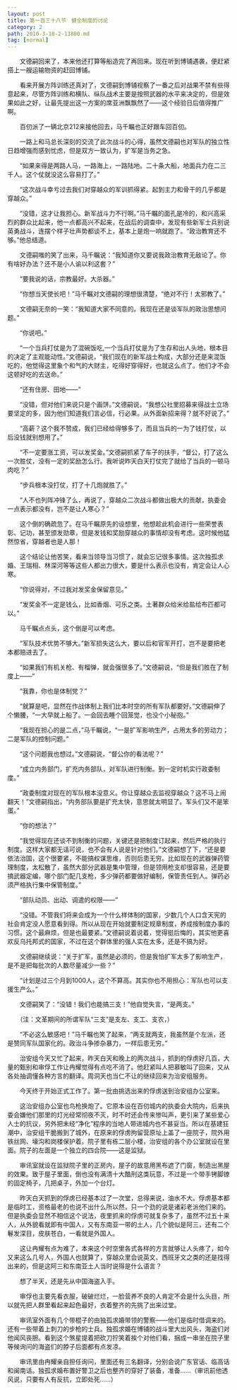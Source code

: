 ```yaml
---
layout: post
title: 第一百三十八节　健全制度的讨论
category: 2
path: 2010-3-10-2-13800.md
tag: [normal]
---
```


　　文德嗣回来了，本来他还打算等船造完了再回来。现在听到博铺遇袭，便赶紧搭上一艘运输物资的赶回博铺。

　　看来开展方阵训练还真对了，文德嗣到博铺视察了一番之后对战果不禁有些得意起来，尽管方阵训练和横队、纵队战术主要是按照武器的水平来决定的，但是效果如此之好，让最先提出这一方案的席亚洲飘飘然了――这个经验日后值得推广啊。

　　百仞派了一辆北京212来接他回去，马千瞩也正好跟车回百仞。

　　一路上和马总长深刻的交流了此次战斗的心得，虽然文德嗣也对军队的独立性日趋增强而感到忧虑，但是双方一致认为，扩军是当务之急。

　　“如果来得是两路人马，一路海上，一路陆地。二十条大船，地面兵力在二三千人。这个仗就没这么容易打了。”

　　“这次战斗幸亏过去我们对穿越众的军训抓得紧。起到主力和骨干的几乎都是穿越众。”

　　“没错，这才让我担心。新军战斗力不行啊。”马千瞩的面孔是冷的，和兴高采烈的群众比起来，他一点都高兴不起来，在战后的调查中，发现有些新军士兵别说英勇战斗，连摆个样子壮声势都谈不上，基本上是炮一响就跑了。“政治教育还不够。”他总结道。

　　文德嗣嗤的笑了出来，马千瞩说：“我知道你又要说我政治教育无敌论了。你有啥好办法？还不是小人谕以利这套？”

　　“要我说的话，宗教最好。大杀器。”

　　“你想当天使长吧！”马千瞩对文德嗣的理想很清楚，“绝对不行！太邪教了。”

　　文德嗣无奈的一笑：“我知道大家不同意的。我现在还是谈军队的政治思想问题。”

　　“你说吧。”

　　“一个当兵打仗是为了混碗饭吃,一个当兵打仗是为了生存和出人头地，根本目的决定了主观能动性。”文德嗣说，“我们现在的新军战士构成，大部分还是来混饭吃的，他觉得这里象个和气的大财主，吃得好穿得好，也就这么点了。他们才不会这顿好吃的去送命。”

　　“还有住房、田地――”

　　“没错，但对他们来说只是个画饼。”文德嗣说，“我想公社里招募来得战士立场要坚定的多，因为他们知道我们言必信，行必果。从外面新招来得？就不好说了。”

　　“高薪？这个我不赞成，我们已经给得够多了，而且当兵的一为了钱打仗，以后没钱就别想用了。”

　　“不一定要涨工资，可以发奖金。”文德嗣抓紧了车子的扶手，“督公，打了这么一次胜仗，没有一定的奖励怎么行。我听说昨天白天打仗完了就给了当兵的一顿马肉吃？”

　　“步兵根本没打仗，打了十几炮就胜了。”

　　“人不也列阵冲锋了么，再说了，穿越众二次战斗都做出极大的贡献，执委会一点表示都没有，岂不是让人寒心？”

　　这个倒的确疏忽了。在马千瞩原先的设想里，他想趁此机会进行一些荣誉表彰、记功，甚至颁发勋章，但是发钱和奖励穿越众的事情却没有考虑。这时候他猛然惊省，穿越者也是人那！

　　这个结论让他苦笑，看来当领导当习惯了，就会忘记很多事情。这次独孤求婚、王瑞相、林深河等等这些人都出力很大，要是什么表示也没有，肯定会让人心寒。

　　“你说得对，不过我对发奖金保留意见。”

　　“发奖金不一定是钱么，比如香烟、可乐之类。土著群众给米给盐给布匹都可以。”

　　马千瞩点点头，这个倒是可以考虑。

　　“军队技术优势不够大。”新军损失这么大，要以后和官军开打，岂不是要把老本都赔进去了。

　　“如果我们有机关枪、有榴弹，就会强很多了。”文德嗣说，“但是我们胜在了制度上――”

　　“我靠，你也是体制党？”

　　“就算是吧，显然在作战体制上我们比本时空的所有军队都要好。”文德嗣伸了个懒腰，“一大早就上船了。一会回去睡个回笼觉，也没个小秘抱。”

　　“我现在担心的是二点，”马千瞩说，“一是扩军影响生产，占用太多的劳动力；二是军队的控制问题。”

　　“这个问题我也想过。”文德嗣说，“督公你的看法呢？”

　　“成立内务部门，扩充内务部队，对军队进行制衡。到一定时机实行政委制度。”

　　“政委制度对现在的军队根本没意义。你让穿越众去监视穿越众？这不马上闹翻天！”文德嗣指出，“内务部队要是扩充太快，意思就太明显了。军头们又不是笨蛋。”

　　“你的想法？”

　　“我觉得现在还谈不到制衡的问题，关键还是把制度订起来，然后严格的执行制度。这样大家都无话可说，也不会有人说是针对他们。”文德嗣想了下，“还是要依法治国，这个很要紧，不能搞权谋思维，否则后患无穷。比如现在的武器弹药管理制度，太松散了，虽然大部分武器是集中管理，但是领用枪支却很容易，还是要搞武器定编，哪个部门配几支枪，多少弹药都要做好编制，保管责任到人。弹药必须严格执行集中保管制度。”

　　“部队动员、出动、调遣的权限——”

　　“没错。不管我们将来会成为一个什么样体制的国家，少数几个人口含天宪的社会肯定没人愿意看到得。所以从现在开始就要制定规章制度，养成按制度办事的习惯。这个最麻烦，但是也最要紧。”文德嗣说着说着，觉得挺后悔的，其实他更喜欢反乌托邦式的国家，不过在这个群体里的强人实在太多，还是不搞为好。

　　文德嗣继续说：“关于扩军，虽然是必须的，但是我怕扩军太多了影响生产，是不是把每批次的人数尽量减少一些？”

　　“计划是过三个月到1000人，这个不算高。其实你也不用担心：军队也可以支援生产么。”

　　文德嗣笑了：“没错！我们也能搞三支！”他自觉失言，“是两支。”

　　（注：文革期间的所谓军队“三支”是支左、支工、支农，）

　　“不必这么敏感吧！”马千瞩也笑了起来，“两支就两支，我虽然是个左派，还是赞同军队国家化的。政治斗争掺杂暴力，一样后患无穷。”

　　治安组今天又忙了起来，昨天白天和晚上的两次战斗，抓到的俘虏好几百，大量的甄别和审俘工作让冉耀觉得有点吃不消了。他赶紧叫人把慕敏叫了回来，又从各处抽调懂各种方言的翻译。周洞天也当仁不让的继续回来为治安组服务。

　　今天终于开始正式工作了。第一批由挑选出来的俘虏送到治安组办公室来。

　　这治安组办公室也鸟枪换炮了。它原本设在百仞城内的执委会大院内，后来执委会嫌他们那里的灯光经常彻夜不灭，时不时还会传来惨叫声，更引来了某些爱心人士的抗议，另外把未经“净化”程序的当地人带进城内也不甚妥当。所以在基建狂潮中，治安组干脆搬到了城外，在原来的俘虏拘留营原址上盖了一座院子，院外用铁丝网、壕沟和岗楼保护着。院子里有栋二层小楼，治安组的各个办公室就设在里面。院子的左面是一个独立的四合院――这是监狱。

　　审讯室就设在监狱院子里的正房内，屋子的故意用黑布遮了门窗，制造出黑屋的效果。致于屋子里面，倒也没有满清十大酷刑这类玩意，不过是一个带手铐脚镣的固定椅子，几把桌子，外加一个台灯。

　　昨天白天抓到的俘虏已经基本过了一次堂，总得来说，油水不大。俘虏基本都是临时工，资格最老的也说不出什么所以然，只一个劲的说是诸彩老派他们来的。但是执委会显然不相信这个说法，夜里抓来的俘虏可就复杂多了，虽然不过五十来人，从外貌看就即有中国人，又有东南亚一带的土人，几个貌似是阿三，还有二个鬈发深目，皮肤苍白，一看就是外国人。

　　这让冉耀有点为难了，本来这个时空里各式各样的方言就够让人头疼了，如今又来这么几号人，外国人也就算了，穿越众里会说英文、西班牙文之类的还是找得出来的，但是这阿三和东南亚土人当时说得是什么语言？

　　想了半天，还是先从中国海盗入手。

　　审俘也主要先看衣服，破破烂烂，一脸营养不良的人肯定不会是什么头目，所以就先把人群里看起来起色最好，衣着整齐的先挑了出来过堂。

　　审讯室外面有几个带棍子的由独孤求婚带领的警察――他们是临时借调来的。还有一些带着上刺刀的步枪的士兵。独孤求婚在博铺的战斗里大出风头，海盗们对他闻风丧胆。看到这个煞星提着把砍刀狞笑着挨个对他们看，捆成一串坐在院子里等候询问的海盗们的脖子后面都有点发凉。

　　审讯里由冉耀亲自担任询问，里面还有三名翻译，分别会说广东官话、临高话和闽南话。独孤求婚布置好警卫之后也整齐的穿好了装备，准备……（审讯前他透风说，只要有人有反抗，立即处死……）
